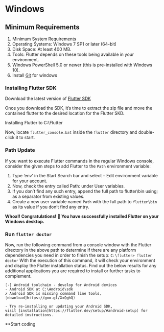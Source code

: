 # Windows
## Minimum Requirements
1. Minimum System Requirements
2. Operating Systems: Windows 7 SP1 or later (64-bit)
3. Disk Space: At least 400 MB.
4. Tools: Flutter depends on these tools being available in your environment.
5. Windows PowerShell 5.0 or newer (this is pre-installed with Windows 10).
6. Install [Git](https://git-scm.com/download/win) for windows
 

### Installing Flutter SDK
Download the latest version of [Flutter SDK ](https://docs.flutter.dev/development/tools/sdk/releases?tab=windows)

Once you download the SDK, it’s time to extract the zip file and move the contained flutter to the desired location for the Flutter SKD.

Installing Flutter to C:\Flutter

Now, locate `flutter_console.bat` inside the `flutter` directory and double-click it to start.

### Path Update
If you want to execute Flutter commands in the regular Windows console, consider the given steps to add Flutter to the `Path` environment variable:
1. Type ‘env’ in the Start Search bar and select – Edit environment variable for your account.
2. Now, check the entry called Path: under User variables.
3. If you don’t find any such entry, append the full path to flutter\bin using; as a separator from existing values.
4. Create a new user variable named `Path` with the full path to `flutter\bin` as its value if you don’t find any entry.

**Whoa!! Congratulations! 🙌 You have successfully installed Flutter on your Windows desktop.**

### Run `flutter doctor`
Now, run the following command from a console window with the Flutter directory in the above path to determine if there are any platform dependencies you need in order to finish the setup:
`C:\flutter> flutter doctor`
With the execution of this command, it will check your environment and display the Flutter installation status. Find out the below results for any additional applications you are required to install or further tasks to complement.

```
[-] Android toolchain - develop for Android devices
- Android SDK at C:\Android\sdk
✗ Android SDK is missing command line tools, [download]https://goo.gl/XxQghQ)

- Try re-installing or updating your Android SDK,
visit [installation]https://flutter.dev/setup/#android-setup) for detailed instructions.
```
**Start coding 
